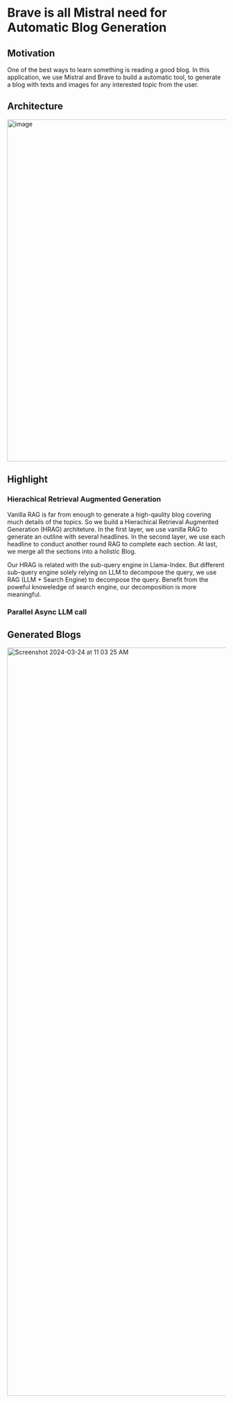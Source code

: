 # Brave is all Mistral need for Automatic Blog Generation






## Motivation
One of the best ways to learn something is reading a good blog.
In this application, we use Mistral and Brave to build a automatic tool, to generate a blog with texts and images for any interested topic from the user. 

## Architecture

<img width="788" alt="image" src="https://github.com/tyu008/mistral_hackthon_blog_generator/assets/3173580/0874b6cd-e265-4653-bcfd-be2885c3a485">


## Highlight

### Hierachical Retrieval Augmented Generation

Vanilla RAG is far from enough to generate a high-qaulity blog covering much details of the topics.
So we build a Hierachical Retrieval Augmented Generation (HRAG) architeture.
In the first layer, we use vanilla RAG to generate an outline with several headlines.
In the second layer, we use each headline to conduct another round RAG to complete each section.
At last, we merge all the sections into a holistic Blog.

Our HRAG is related with the sub-query engine in Llama-Index.
But different sub-query engine solely relying on LLM to decompose the query, we use RAG (LLM + Search Engine) to decompose the query.
Benefit from the poweful knoweledge of search engine, our decomposition is more meaningful.

### Parallel Async LLM call

## Generated Blogs

<img width="1725" alt="Screenshot 2024-03-24 at 11 03 25 AM" src="https://github.com/tyu008/mistral_hackthon_blog_generator/assets/3173580/bff5350d-c89c-42a7-9ce0-8ab453e009a5">
